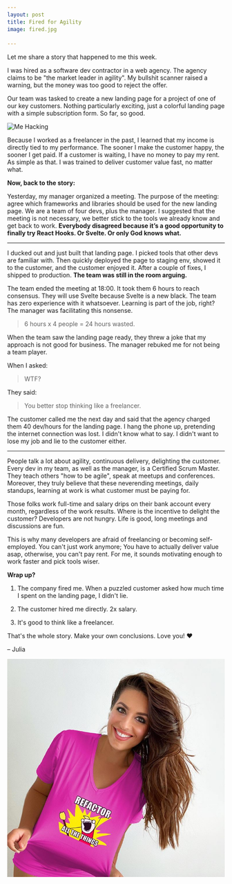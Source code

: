 ```yaml
---
layout: post
title: Fired for Agility
image: fired.jpg

---
```


Let me share a story that happened to me this week.

I was hired as a software dev contractor in a web agency. The agency claims to be "the market leader in agility". My bullshit scanner raised a warning, but the money was too good to reject the offer. 

Our team was tasked to create a new landing page for a project of one of our key customers. Nothing particularly exciting, just a colorful landing page with a simple subscription form. So far, so good.

![Me Hacking](/images/{{page.image}})


Because I worked as a freelancer in the past, I learned that my income is directly tied to my performance. The sooner I make the customer happy, the sooner I get paid. If a customer is waiting, I have no money to pay my rent. As simple as that. I was trained to deliver customer value fast, no matter what. 

**Now, back to the story:**

Yesterday, my manager organized a meeting. The purpose of the meeting: agree which frameworks and libraries should be used for the new landing page. We are a team of four devs, plus the manager. I suggested that the meeting is not necessary, we better stick to the tools we already know and get back to work. **Everybody disagreed because it’s a good opportunity to finally try React Hooks. Or Svelte. Or only God knows what.**

---

I ducked out and just built that landing page. I picked tools that other devs are familiar with. Then quickly deployed the page to staging env, showed it to the customer, and the customer enjoyed it. After a couple of fixes, I shipped to production. **The team was still in the room arguing.**

The team ended the meeting at 18:00. It took them 6 hours to reach consensus. They will use Svelte because Svelte is a new black. The team has zero experience with it whatsoever. Learning is part of the job, right? The manager was facilitating this nonsense. 

> 6 hours x 4 people = 24 hours wasted.

When the team saw the landing page ready, they threw a joke that my approach is not good for business. The manager rebuked me for not being a team player. 

When I asked: 

> WTF?

They said: 

> You better stop thinking like a freelancer. 

The customer called me the next day and said that the agency charged them 40 dev/hours for the landing page. I hang the phone up, pretending the internet connection was lost. I didn't know what to say. I didn't want to lose my job and lie to the customer either.

---

People talk a lot about agility, continuous delivery, delighting the customer. Every dev in my team, as well as the manager, is a Certified Scrum Master. They teach others "how to be agile", speak at meetups and conferences. Moreover, they truly believe that these neverending meetings, daily standups, learning at work is what customer must be paying for. 

Those folks work full-time and salary drips on their bank account every month, regardless of the work results. Where is the incentive to delight the customer? Developers are not hungry. Life is good, long meetings and discussions are fun.

This is why many developers are afraid of freelancing or becoming self-employed. You can't just work anymore; You have to actually deliver value asap, otherwise, you can't pay rent. For me, it sounds motivating enough to work faster and pick tools wiser. 

**Wrap up?**

1. The company fired me. When a puzzled customer asked how much time I spent on the landing page, I didn't lie.

2. The customer hired me directly. 2x salary.

3. It's good to think like a freelancer.

That's the whole story. Make your own conclusions. Love you! ❤️ 

– Julia

![Me Hacking](/images/fired2.jpg)
